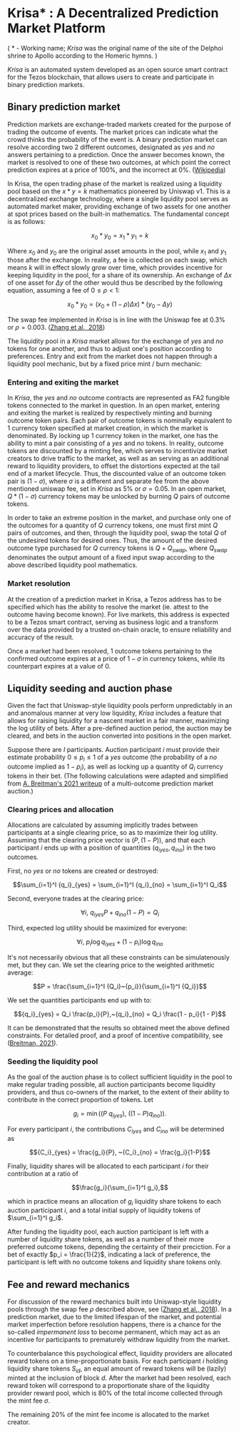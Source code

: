 # Krisa* : A Decentralized Prediction Market Platform

( * - Working name; *Krisa* was the original name of the site of the Delphoi shrine to Apollo according to the Homeric hymns. )

*Krisa* is an automated system developed as an open source smart contract for the Tezos blockchain, that allows users to create and participate in binary prediction markets.

## Binary prediction market

Prediction markets are exchange-traded markets created for the purpose of trading the outcome of events. The market prices can indicate what the crowd thinks the probability of the event is. A binary prediction market can resolve according two $2$ different outcomes, designated as $yes$ and $no$ answers pertaining to a prediction. Once the answer becomes known, the market is resolved to one of these two outcomes, at which point the correct prediction expires at a price of $100\%$, and the incorrect at $0\%$. ([Wikipedia](https://en.wikipedia.org/wiki/Prediction_market))

In Krisa, the open trading phase of the market is realized using a liquidity pool based on the $x * y = k$ mathematics pioneered by Uniswap v1. This is a decentralized exchange technology, where a single liquidity pool serves as automated market maker, providing exchange of two assets for one another at spot prices based on the built-in mathematics. The fundamental concept is as follows:

$$x_0 * y_0 = x_1 * y_1 = k$$

Where $x_0$ and $y_0$ are the original asset amounts in the pool, while $x_1$ and $y_1$ those after the exchange. In reality, a fee is collected on each swap, which means $k$ will in effect slowly grow over time, which provides incentive for keeping liquidity in the pool, for a share of its ownership. An exchange of $\Delta x$ of one asset for $\Delta y$ of the other would thus be described by the following equation, assuming a fee of $0 \leq \rho \lt 1$:

$$x_0 * y_0 = (x_0 + (1-\rho)\Delta x) * (y_0 - \Delta y) $$

The swap fee implemented in *Krisa* is in line with the Uniswap fee at $0.3\%$ or $\rho = 0.003$. ([Zhang et al., 2018](https://github.com/runtimeverification/verified-smart-contracts/blob/uniswap/uniswap/x-y-k.pdf))

The liquidity pool in a *Krisa* market allows for the exchange of $yes$ and $no$ tokens for one another, and thus to adjust one's position according to preferences. Entry and exit from the market does not happen through a liquidity pool mechanic, but by a fixed price mint / burn mechanic:

### Entering and exiting the market

In *Krisa*, the $yes$ and $no$ outcome contracts are represented as FA2 fungible tokens connected to the market in question. In an open market, entering and exiting the market is realized by respectively minting and burning outcome token pairs. Each pair of outcome tokens is nominally equivalent to $1$ currency token specified at market creation, in which the market is denominated. By locking up $1$ currency token in the market, one has the ability to mint a pair consisting of a $yes$ and $no$ tokens. In reality, outcome tokens are discounted by a minting fee, which serves to incentivize market creators to drive traffic to the market, as well as an serving as an additional reward to liquidity providers, to offset the distortions expected at the tail end of a market lifecycle. Thus, the discounted value of an outcome token pair is $(1 - \sigma)$, where $\sigma$ is a different and separate fee from the above mentioned uniswap fee, set in *Krisa* as $5\%$ or $\sigma = 0.05$. In an open market, $Q * (1 - \sigma)$ currency tokens may be unlocked by burning $Q$ pairs of outcome tokens.

In order to take an extreme position in the market, and purchase only one of the outcomes for a quantity of $Q$ currency tokens, one must first mint $Q$ pairs of outcomes, and then, through the liquidity pool, swap the total $Q$ of the undesired tokens for desired ones. Thus, the amount of the desired outcome type purchased for $Q$ currency tokens is $Q + Q_{swap}$, where $Q_{swap}$ denominates the output amount of a fixed input swap according to the above described liquidity pool mathematics.

### Market resolution

At the creation of a prediction market in Krisa, a Tezos address has to be specified which has the ability to resolve the market (ie. attest to the outcome having become known). For live markets, this address is expected to be a Tezos smart contract, serving as business logic and a transform over the data provided by a trusted on-chain oracle, to ensure reliability and accuracy of the result.

Once a market had been resolved, $1$ outcome tokens pertaining to the confirmed outcome expires at a price of $1 - \sigma$ in currency tokens, while its counterpart expires at a value of $0$.

## Liquidity seeding and auction phase

Given the fact that Uniswap-style liquidity pools perform unpredictably in an and anomalous manner at very low liquidity, *Krisa* includes a feature that allows for raising liquidity for a nascent market in a fair manner, maximizing the log utility of bets. After a pre-defined auction period, the auction may be cleared, and bets in the auction converted into positions in the open market.

Suppose there are $I$ participants. Auction participant $i$ must provide their estimate probability $0 \le p_i \le 1$ of a $yes$ outcome (the probability of a $no$ outcome implied as $1 - p_i$), as well as locking up a quantity of $Q_i$ currency tokens in their bet. (The following calculations were adapted and simplified from [A. Breitman's 2021 writeup](https://hackmd.io/@murbard/HyPcZ132D) of a multi-outcome prediction market auction.)

### Clearing prices and allocation

Allocations are calculated by assuming implicitly trades between participants at a single clearing price, so as to maximize their log utility. Assuming that the clearing price vector is $(P, (1-P))$, and that each participant $i$ ends up with a position of quantities $({q_i}_{yes}, {q_i}_{no})$ in the two outcomes.

First, no $yes$ or $no$ tokens are created or destroyed:

$$\sum_{i=1}^I {q_i}_{yes} = \sum_{i=1}^I {q_i}_{no} = \sum_{i=1}^I Q_i$$

Second, everyone trades at the clearing price:

$$\forall i,~{q_i}_{yes} P + {q_i}_{no} (1 - P) = Q_i$$

Third, expected log utility should be maximized for everyone:

$$\forall i,~{p_i} \log {q_i}_{yes} + (1 - {p_i}) \log {q_i}_{no}$$

It's not necessarily obvious that all these constraints can be simulatenously met, but they can. We set the clearing price to the weighted arithmetic average:

$$P = \frac{\sum_{i=1}^I {Q_i}~{p_i}}{\sum_{i=1}^I {Q_i}}$$

We set the quantities participants end up with to:

$${q_i}_{yes} = Q_i \frac{p_i}{P},~{q_i}_{no} = Q_i \frac{1 - p_i}{1 - P}$$

It can be demonstrated that the results so obtained meet the above defined constraints. For detailed proof, and a proof of incentive compatibility, see ([Breitman, 2021](https://hackmd.io/@murbard/HyPcZ132D)).

### Seeding the liquidity pool

As the goal of the auction phase is to collect sufficient liquidity in the pool to make regular trading possible, all auction participants become liquidity providers, and thus co-owners of the market, to the extent of their ability to contribute in the correct proportion of tokens. Let

$$g_i = \min ((P~{q_i}_{yes}), ~((1-P){q_i}_{no})).$$

For every participant $i$, the contributions ${C_i}_{yes}$ and ${C_i}_{no}$ will be determined as

$${C_i}_{yes} = \frac{g_i}{P}, ~{C_i}_{no} = \frac{g_i}{1-P}$$

Finally, liquidity shares will be allocated to each participant $i$ for their contribution at a ratio of

$$\frac{g_i}{\sum_{i=1}^I g_i},$$

which in practice means an allocation of $g_i$ liquidity share tokens to each auction participant $i$, and a total initial supply of liquidity tokens of $\sum_{i=1}^I g_i$.

After funding the liquidity pool, each auction participant is left with a number of liquidity share tokens, as well as a number of their more preferred outcome tokens, depending the certainty of their preciction. For a bet of exactly $p_i = \frac{1}{2}$, indicating a lack of preference, the participant is left with no outcome tokens and liquidity share tokens only.

## Fee and reward mechanics

For discussion of the reward mechanics built into Uniswap-style liquidity pools through the swap fee $\rho$ described above, see ([Zhang et al., 2018](https://github.com/runtimeverification/verified-smart-contracts/blob/uniswap/uniswap/x-y-k.pdf)). In a prediction market, due to the limited lifespan of the market, and potential market imperfection before resolution happens, there is a chance for the so-called *impermanent loss* to become permanent, which may act as an incentive for participants to prematurely withdraw liquidity from the market.

To counterbalance this psychological effect, liquidity providers are allocated reward tokens on a time-proportionate basis. For each participant $i$ holding liquidity share tokens ${S_i}_d$, an equal amount of reward tokens will be (lazily) minted at the inclusion of block $d$. After the market had been resolved, each reward token will correspond to a proportionate share of the liquidity provider reward pool, which is $80\%$ of the total income collected through the mint fee $\sigma$.

The remaining $20\%$ of the mint fee income is allocated to the market creator.

